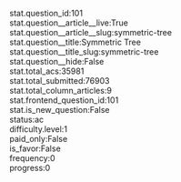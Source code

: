 stat.question_id:101  
stat.question__article__live:True  
stat.question__article__slug:symmetric-tree  
stat.question__title:Symmetric Tree  
stat.question__title_slug:symmetric-tree  
stat.question__hide:False  
stat.total_acs:35981  
stat.total_submitted:76903  
stat.total_column_articles:9  
stat.frontend_question_id:101  
stat.is_new_question:False  
status:ac  
difficulty.level:1  
paid_only:False  
is_favor:False  
frequency:0  
progress:0  
